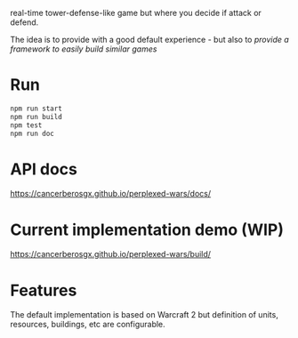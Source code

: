 real-time tower-defense-like game but where you decide if attack or defend. 

The idea is to provide with a good default experience - but also to *provide a framework to easily build similar games*

# Run

```sh
npm run start
npm run build
npm test 
npm run doc
```

# API docs

https://cancerberosgx.github.io/perplexed-wars/docs/

# Current implementation demo (WIP)

https://cancerberosgx.github.io/perplexed-wars/build/


# Features
The default implementation is based on Warcraft 2 but definition of units, resources, buildings, etc are configurable. 